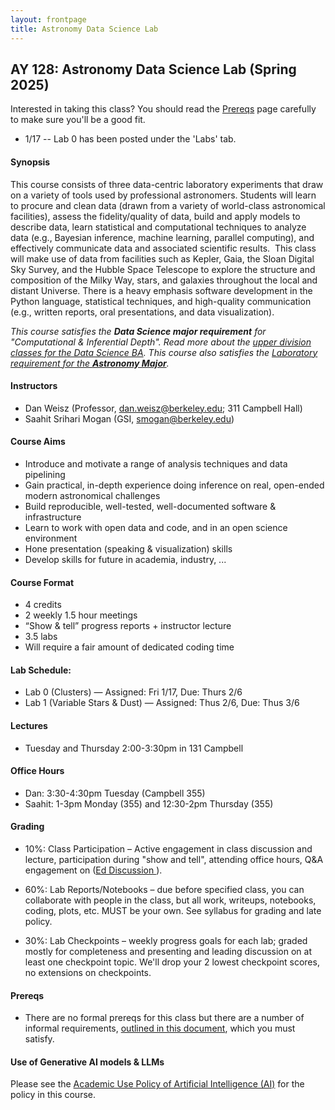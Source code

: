 ```yaml
---
layout: frontpage
title: Astronomy Data Science Lab
---
```


## AY 128: Astronomy Data Science Lab (Spring 2025)


<div class="alert alert-primary" role="alert">

Interested in taking this class? You should read the <a href="https://ucb-datalab.github.io/pages/prereq.html">Prereqs</a> page carefully to make sure you'll be a good fit.<br/>
</div>


<div class="alert alert-info" role="alert">
 <!--  All timely announcements will be made via <b>Ed Discussion</b>. Please be sure you are <a href="https://edstem.org/us/join/ruZfdd" alt="Ed Discussion">signed up</a>. -->
</div>


<div class="alert alert-primary" role="alert">
<ul>
<li>1/17 -- Lab 0 has been posted under the 'Labs' tab.</li>
<!-- <li>9/9 -- Lab 1 has been posted under the 'Labs' tab.</li>
-->
<!-- <li>10/7 -- Lab 2 has been posted under the 'Labs' tab.</li> -->
</ul>
</div>

<!--
<li>3/4 -- Lab 2 has been posted under the 'Labs' tab.</li>
<li>4/4 -- Lab 3 has been posted under the 'Labs' tab.</li>
</ul>
</div>
-->

#### Synopsis

This course consists of three data-centric laboratory experiments that draw on a variety of tools used by professional astronomers. Students will learn to procure and clean data (drawn from a variety of world-class astronomical facilities), assess the fidelity/quality of data, build and apply models to describe data, learn statistical and computational techniques to analyze data (e.g., Bayesian inference, machine learning, parallel computing), and effectively communicate data and associated scientific results.  This class will make use of data from facilities such as Kepler, Gaia, the Sloan Digital Sky Survey, and the Hubble Space Telescope to explore the structure and composition of the Milky Way, stars, and galaxies throughout the local and distant Universe. There is a heavy emphasis software development in the Python language, statistical techniques, and high-quality communication (e.g., written reports, oral presentations, and data visualization). 


<i>This course satisfies the <b>Data Science major requirement</b> for "Computational & Inferential Depth". Read more about the <a href="https://data.berkeley.edu/degrees/data-science-ba/upper-division">upper division classes for the Data Science BA</a>. This course also satisfies the <a href="https://astro.berkeley.edu/programs/undergraduate-program/astrophysics-major">Laboratory requirement for the <b>Astronomy Major</b></a>.</i>


#### Instructors

* Dan Weisz (Professor, dan.weisz@berkeley.edu; 311 Campbell Hall)
* Saahit Srihari Mogan  (GSI, smogan@berkeley.edu)


#### Course Aims

* Introduce and motivate a range of analysis techniques and data pipelining
* Gain practical, in-depth experience doing inference on real, open-ended modern astronomical challenges
* Build reproducible, well-tested, well-documented software & infrastructure
* Learn to work with open data and code, and in an open science environment
* Hone presentation (speaking & visualization) skills
* Develop skills for future in academia, industry, ...


#### Course Format

* 4 credits
* 2 weekly 1.5 hour meetings
* “Show & tell” progress reports + instructor lecture
* 3.5 labs
* Will require a fair amount of dedicated coding time
<!-- * Grad students will do more in-depth labs with a higher expectation for rigor -->

#### Lab Schedule:


* Lab 0 (Clusters) — Assigned: Fri 1/17, Due: Thurs 2/6
* Lab 1 (Variable Stars & Dust) — Assigned: Thus 2/6, Due: Thus 3/6

<!--
* Lab 2 (Stellar Spectra) — Assigned: Mon 10/7, Due  11/1
* Lab 3 (Galaxy Classification) — Assigned: Mon 11/4, Due Fri 12/6
-->

#### Lectures

* Tuesday and Thursday  2:00-3:30pm in 131 Campbell


#### Office Hours

* Dan: 3:30-4:30pm Tuesday (Campbell 355)
* Saahit: 1-3pm Monday (355) and 12:30-2pm Thursday (355)


<!--
On lab-due weeks, GSIs will hold office hours:
* Mon 5-6p, Campbell 131
* Thu 7:30 - 8:30p, Campbell 131
-->


#### Grading

 * 10%: Class Participation – Active engagement in class discussion and lecture, participation during "show and tell", attending office hours, Q&A engagement on (<a href="https://edstem.org/us/courses/73439">Ed Discussion </a>).
 
 * 60%: Lab Reports/Notebooks – due before specified class, you can collaborate with people in the class, but all work, writeups, notebooks, coding, plots, etc. MUST be your own. See syllabus for grading and late policy.

 * 30%: Lab Checkpoints – weekly progress goals for each lab; graded mostly for completeness and presenting and leading discussion on at least one checkpoint topic. We'll drop your 2 lowest checkpoint scores, no extensions on checkpoints.


#### Prereqs

* There are no formal prereqs for this class but there are a number of informal requirements, [outlined in this document](https://ucb-datalab.github.io/pages/prereq.html), which you must satisfy.

#### Use of Generative AI models & LLMs

Please see the <a href="https://github.com/profjsb/ucbastro-ai-policy/blob/main/policy.md">Academic Use Policy of Artificial Intelligence (AI)</a> for the policy in this course.

